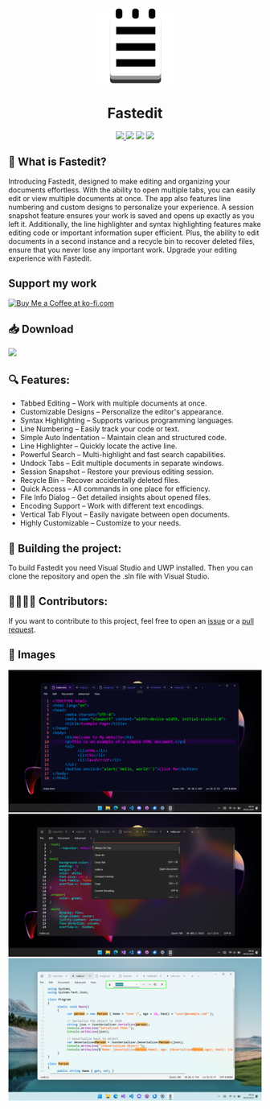  <p align="center">
    <img src="Fastedit/Assets/AppIcon/Icon.png" height="150px" width="auto" alt="alternate text">
 </p>
 <h1  align="center">Fastedit</h1>
<div align="center">
    <a href="http://fastedit.frozenassassine.de/">
         <img src="https://img.shields.io/badge/Fastedit-Website-blue">
    </a>
    <img src="https://img.shields.io/github/stars/FrozenAssassine/Fastedit?style=flat">
    <img src="https://img.shields.io/github/issues-pr/FrozenAssassine/Fastedit?style=flat">
    <img src="https://img.shields.io/github/repo-size/FrozenAssassine/Fastedit?style=flat">

</div>

## 🤔 What is Fastedit?
Introducing Fastedit, designed to make editing and organizing your documents effortless. With the ability to open multiple tabs, you can easily edit or view multiple documents at once. The app also features line numbering and custom designs to personalize your experience. A session snapshot feature ensures your work is saved and opens up exactly as you left it. Additionally, the line highlighter and syntax highlighting features make editing code or important information super efficient. Plus, the ability to edit documents in a second instance and a recycle bin to recover deleted files, ensure that you never lose any important work. Upgrade your editing experience with Fastedit.

## Support my work  
<a href='https://ko-fi.com/K3K819KSLG' target='_blank'>  
    <img height='36' style='border:0px;height:36px;' src='https://storage.ko-fi.com/cdn/kofi6.png?v=6' border='0' alt='Buy Me a Coffee at ko-fi.com' />  
</a>

## 📥 Download
<a href="https://apps.microsoft.com/detail/Fastedit/9NTQ53W18DPW?launch=true
	&mode=mini">
	<img src="https://get.microsoft.com/images/en-us%20dark.svg" width="200"/>
</a>


## 🔍 Features:
- Tabbed Editing – Work with multiple documents at once.
- Customizable Designs – Personalize the editor's appearance.
- Syntax Highlighting – Supports various programming languages.
- Line Numbering – Easily track your code or text.
- Simple Auto Indentation – Maintain clean and structured code.
- Line Highlighter – Quickly locate the active line.
- Powerful Search – Multi-highlight and fast search capabilities.
- Undock Tabs – Edit multiple documents in separate windows.
- Session Snapshot – Restore your previous editing session.
- Recycle Bin – Recover accidentally deleted files.
- Quick Access – All commands in one place for efficiency.
- File Info Dialog – Get detailed insights about opened files.
- Encoding Support – Work with different text encodings.
- Vertical Tab Flyout – Easily navigate between open documents.
- Highly Customizable – Customize to your needs.

## 🚀 Building the project:
To build Fastedit you need Visual Studio and UWP installed. Then you can clone the repository and open the .sln file with Visual Studio.

## 👨‍👩‍👧‍👦 Contributors:
If you want to contribute to this project, feel free to open an <a href="https://github.com/FrozenAssassine/TextControlBox-UWP/issues/new">issue</a> or a <a href="https://github.com/FrozenAssassine/TextControlBox-UWP/pulls">pull request</a>.


## 📸 Images
<div align="center">
    <img src="Screenshots/image7.png" alt="mainimage">
    <img src="Screenshots/image4.png" alt="mainimage">
    <img src="Screenshots/image1.png" alt="mainimage">
</div>
